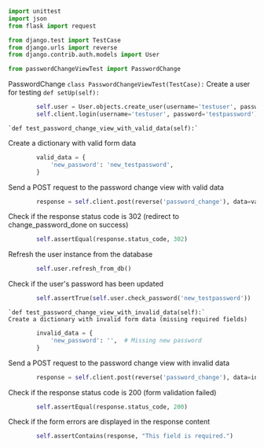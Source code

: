 ```python
import unittest
import json
from flask import request

from django.test import TestCase
from django.urls import reverse
from django.contrib.auth.models import User

from passwordChangeViewTest import PasswordChange
```


PasswordChange
`class PasswordChangeViewTest(TestCase):`
Create a user for testing
    `def setUp(self):`
```python
        self.user = User.objects.create_user(username='testuser', password='testpassword')
        self.client.login(username='testuser', password='testpassword')
```

    `def test_password_change_view_with_valid_data(self):`
Create a dictionary with valid form data
```python   
        valid_data = {
            'new_password': 'new_testpassword',
        }
```

Send a POST request to the password change view with valid data
```python
        response = self.client.post(reverse('password_change'), data=valid_data)
```
Check if the response status code is 302 (redirect to change_password_done on success)
```python
        self.assertEqual(response.status_code, 302)
```

Refresh the user instance from the database
```python
        self.user.refresh_from_db()
```
Check if the user's password has been updated
```python
        self.assertTrue(self.user.check_password('new_testpassword'))
```

    `def test_password_change_view_with_invalid_data(self):`
    Create a dictionary with invalid form data (missing required fields)
```python
        invalid_data = {
            'new_password': '',  # Missing new password
        }
```

Send a POST request to the password change view with invalid data
```python
        response = self.client.post(reverse('password_change'), data=invalid_data)
```
Check if the response status code is 200 (form validation failed)
```python 
        self.assertEqual(response.status_code, 200)
```
Check if the form errors are displayed in the response content
```python
        self.assertContains(response, "This field is required.")
```
